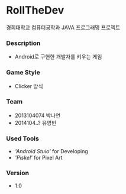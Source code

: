 # RollTheDev
경희대학교 컴퓨터공학과
JAVA 프로그래밍 프로젝트


### Description
- Android로 구현한 개발자를 키우는 게임

### Game Style
- Clicker 방식

### Team
- 2013104074 박나연
- 2014104..? 유영빈

### Used Tools
- *'Android Stuio'* for Developing
- *'Piskel'* for Pixel Art

### Version
- 1.0
